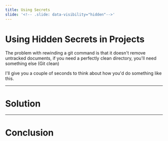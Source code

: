 ```yaml
---
title: Using Secrets
slide: '<!-- .slide: data-visibility="hidden"-->'
---
```


<!-- .slide: data-state="layout-title" class="bg-dark"-->

# Using Hidden Secrets in Projects

> >

The problem with rewinding a git command is that it doesn't remove untracked documents, if you need a perfectly clean directory, you'll need something else (Git clean)


I'll give you a couple of seconds to think about how you'd do something like this.

---
# Solution


---
# Conclusion

